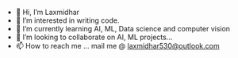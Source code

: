- 👋 Hi, I’m Laxmidhar
- 👀 I’m interested in writing code.
- 🌱 I’m currently learning AI, ML, Data science and computer vision
- 💞️ I’m looking to collaborate on AI, ML projects...
- 📫 How to reach me ... mail me @ laxmidhar530@outlook.com

<!---
Laxmi530/Laxmi530 is a ✨ special ✨ repository because its `README.md` (this file) appears on your GitHub profile.
You can click the Preview link to take a look at your changes.
--->
